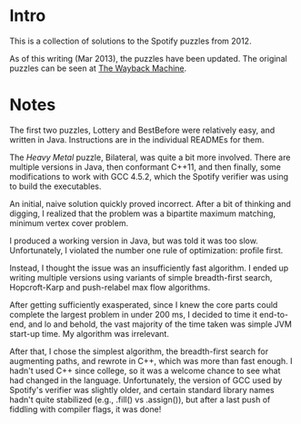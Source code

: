 Intro
=====

This is a collection of solutions to the Spotify puzzles from 2012. 

As of this writing (Mar 2013), the puzzles have been updated. The original puzzles can be seen at [The Wayback Machine](http://web.archive.org/web/20120818125155/http://www.spotify.com/us/jobs/tech/).

Notes
=====

The first two puzzles, Lottery and BestBefore were relatively easy, and written in Java. Instructions are in the individual READMEs for them.

The *Heavy Metal* puzzle, Bilateral, was quite a bit more involved. There are multiple versions in Java, then conformant C++11, and then finally, some modifications to work with GCC 4.5.2, which the Spotify verifier was using to build the executables.

An initial, naive solution quickly proved incorrect. After a bit of thinking and digging, I realized that the problem was a bipartite maximum matching, minimum vertex cover problem.

I produced a working version in Java, but was told it was too slow. Unfortunately, I violated the number one rule of optimization: profile first.

Instead, I thought the issue was an insufficiently fast algorithm. I ended up writing multiple versions using variants of simple breadth-first search, Hopcroft-Karp and push-relabel max flow algorithms.

After getting sufficiently exasperated, since I knew the core parts could complete the largest problem in under 200 ms, I decided to time it end-to-end, and lo and behold, the vast majority of the time taken was simple JVM start-up time. My algorithm was irrelevant.

After that, I chose the simplest algorithm, the breadth-first search for augmenting paths, and rewrote in C++, which was more than fast enough. I hadn't used C++ since college, so it was a welcome chance to see what had changed in the language. Unfortunately, the version of GCC used by Spotify's verifier was slightly older, and certain standard library names hadn't quite stabilized (e.g., .fill() vs .assign()), but after a last push of fiddling with compiler flags, it was done!
